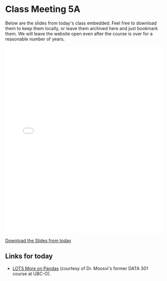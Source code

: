 # Class Meeting 5A

Below are the slides from today's class embedded.
Feel free to download them to keep them locally, or leave them archived here and just bookmark them.
We will leave the website open even after the course is over for a reasonable number of years.

<div>
<iframe src="../../Lec09_WebAsData.pdf" width="100%" height="600px" frameBorder="0"> </iframe>
</div>

[Download the Slides from today](https://github.com/ubc-cs/cpsc203/raw/main/files/Lec09_WebAsData.pdf)

## Links for today

- [LOTS More on Pandas](https://firas.moosvi.com/courses/data301/2022_WT2/notes/week05/Class5A/Class5A.html) (courtesy of Dr. Moosvi's former DATA 301 course at UBC-O).

<!--
## Important links for today:

- [Canvas](https://canvas.ubc.ca/courses/130127)
- [PrairieLearn](https://canvas.ubc.ca/courses/130127/external_tools/48751)
- [Markdown Tutorial](https://commonmark.org/help/tutorial/)
-->
